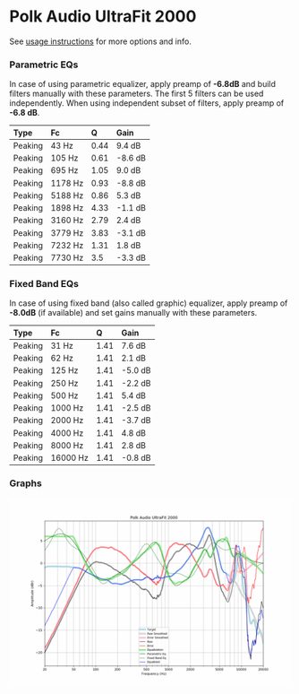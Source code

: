# Polk Audio UltraFit 2000
See [usage instructions](https://github.com/jaakkopasanen/AutoEq#usage) for more options and info.

### Parametric EQs
In case of using parametric equalizer, apply preamp of **-6.8dB** and build filters manually
with these parameters. The first 5 filters can be used independently.
When using independent subset of filters, apply preamp of **-6.8 dB**.

| Type    | Fc      |    Q | Gain    |
|:--------|:--------|:-----|:--------|
| Peaking | 43 Hz   | 0.44 | 9.4 dB  |
| Peaking | 105 Hz  | 0.61 | -8.6 dB |
| Peaking | 695 Hz  | 1.05 | 9.0 dB  |
| Peaking | 1178 Hz | 0.93 | -8.8 dB |
| Peaking | 5188 Hz | 0.86 | 5.3 dB  |
| Peaking | 1898 Hz | 4.33 | -1.1 dB |
| Peaking | 3160 Hz | 2.79 | 2.4 dB  |
| Peaking | 3779 Hz | 3.83 | -3.1 dB |
| Peaking | 7232 Hz | 1.31 | 1.8 dB  |
| Peaking | 7730 Hz | 3.5  | -3.3 dB |

### Fixed Band EQs
In case of using fixed band (also called graphic) equalizer, apply preamp of **-8.0dB**
(if available) and set gains manually with these parameters.

| Type    | Fc       |    Q | Gain    |
|:--------|:---------|:-----|:--------|
| Peaking | 31 Hz    | 1.41 | 7.6 dB  |
| Peaking | 62 Hz    | 1.41 | 2.1 dB  |
| Peaking | 125 Hz   | 1.41 | -5.0 dB |
| Peaking | 250 Hz   | 1.41 | -2.2 dB |
| Peaking | 500 Hz   | 1.41 | 5.4 dB  |
| Peaking | 1000 Hz  | 1.41 | -2.5 dB |
| Peaking | 2000 Hz  | 1.41 | -3.7 dB |
| Peaking | 4000 Hz  | 1.41 | 4.8 dB  |
| Peaking | 8000 Hz  | 1.41 | 2.8 dB  |
| Peaking | 16000 Hz | 1.41 | -0.8 dB |

### Graphs
![](./Polk%20Audio%20UltraFit%202000.png)